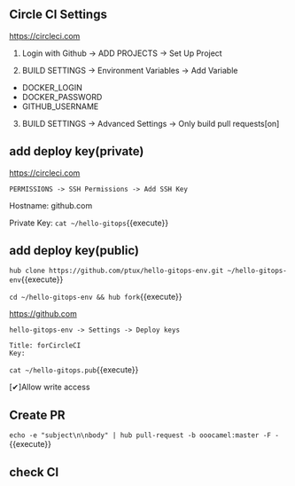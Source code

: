 ## Circle CI Settings

https://circleci.com

1. Login with Github -> ADD PROJECTS -> Set Up Project

2. BUILD SETTINGS -> Environment Variables -> Add Variable

- DOCKER_LOGIN
- DOCKER_PASSWORD
- GITHUB_USERNAME

3. BUILD SETTINGS -> Advanced Settings -> Only build pull requests[on]

## add deploy key(private)

https://circleci.com
```
PERMISSIONS -> SSH Permissions -> Add SSH Key
```
Hostname: github.com

Private Key:
`cat ~/hello-gitops`{{execute}}

## add deploy key(public)

`hub clone https://github.com/ptux/hello-gitops-env.git ~/hello-gitops-env`{{execute}}

`cd ~/hello-gitops-env && hub fork`{{execute}}


https://github.com
```
hello-gitops-env -> Settings -> Deploy keys

Title: forCircleCI
Key:
```
`cat ~/hello-gitops.pub`{{execute}}

[✔︎]Allow write access

## Create PR

`echo -e "subject\n\nbody" | hub pull-request -b ooocamel:master -F -`{{execute}}

## check CI
